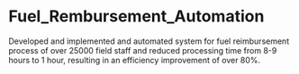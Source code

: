 # Fuel_Rembursement_Automation
Developed and implemented and automated system for fuel reimbursement process of over 25000 field staff and reduced processing time from 8-9 hours to 1 hour, resulting in an efficiency improvement of over 80%.
